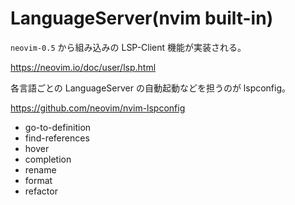 # LanguageServer(nvim built-in)

`neovim-0.5` から組み込みの LSP-Client 機能が実装される。

<https://neovim.io/doc/user/lsp.html>

各言語ごとの LanguageServer の自動起動などを担うのが lspconfig。

<https://github.com/neovim/nvim-lspconfig>

* go-to-definition
* find-references
* hover
* completion
* rename
* format
* refactor


